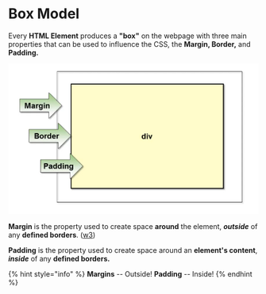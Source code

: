 # Box Model

Every **HTML Element** produces a **"box"** on the webpage with three main properties that can be used to influence the CSS, the **Margin, Border,** and **Padding.** 

![](.gitbook/assets/image%20%281%29.png)

**Margin** is the property used to create space **around** the element, _**outside**_ of any **defined borders**. \([w3](https://www.w3schools.com/css/css_margin.asp)\)

**Padding** is the property used to create space around an **element's content**, _**inside**_ of any **defined borders.**

{% hint style="info" %}
**Margins** -- Outside! **Padding** -- Inside!
{% endhint %}

